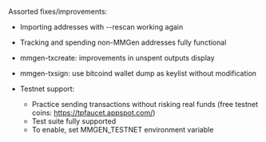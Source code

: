 Assorted fixes/improvements:

- Importing addresses with --rescan working again
- Tracking and spending non-MMGen addresses fully functional
- mmgen-txcreate: improvements in unspent outputs display
- mmgen-txsign: use bitcoind wallet dump as keylist without modification

- Testnet support:
  - Practice sending transactions without risking real funds
  	(free testnet coins: https://tpfaucet.appspot.com/)
  - Test suite fully supported
  - To enable, set MMGEN_TESTNET environment variable
